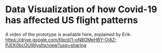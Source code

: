 # Data Visualization of how Covid-19 has affected US flight patterns

A video of the prototype is available here, explained by Erik: https://drive.google.com/file/d/1-oN8OMeHBY-Oj8Z-PJEK0bcOUWlysItx/view?usp=sharing 
